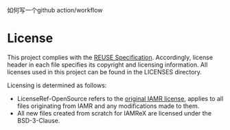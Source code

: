 如何写一个github action/workflow



# License

This project complies with the [REUSE Specification](https://reuse.software/). Accordingly, license header in each file specifies its copyright and licensing information. All licenses used in this project can be found in the LICENSES directory.

Licensing is determined as follows:

* LicenseRef-OpenSource refers to the [original IAMR license](https://github.com/AMReX-Fluids/IAMR/blob/development/OpenSource.txt), applies to all files originating from IAMR and any modifications made to them. 
* All new files created from scratch for IAMReX are licensed under the BSD-3-Clause.  